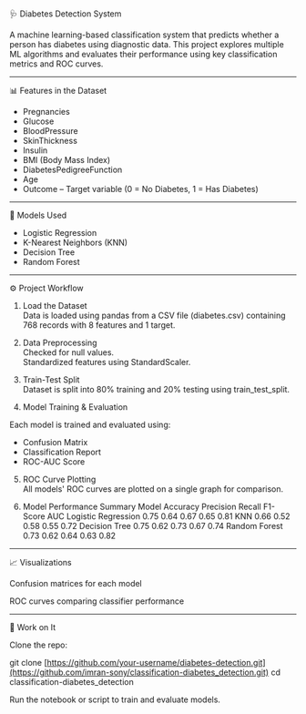 🩺 Diabetes Detection System

A machine learning-based classification system that predicts whether a person has diabetes using diagnostic data. This project explores multiple ML algorithms and evaluates their performance using key classification metrics and ROC curves.

---

📊 Features in the Dataset

- Pregnancies  
- Glucose  
- BloodPressure  
- SkinThickness  
- Insulin  
- BMI (Body Mass Index)  
- DiabetesPedigreeFunction  
- Age  
- Outcome – Target variable (0 = No Diabetes, 1 = Has Diabetes)

---

🧠 Models Used

- Logistic Regression  
- K-Nearest Neighbors (KNN)  
- Decision Tree  
- Random Forest  

---

⚙️ Project Workflow
1. Load the Dataset   
Data is loaded using pandas from a CSV file (diabetes.csv) containing 768 records with 8 features and 1 target.

3. Data Preprocessing  
Checked for null values.  
Standardized features using StandardScaler.  

3. Train-Test Split  
Dataset is split into 80% training and 20% testing using train_test_split.  

4. Model Training & Evaluation  

Each model is trained and evaluated using:  
- Confusion Matrix  
- Classification Report  
- ROC-AUC Score  

5. ROC Curve Plotting  
All models' ROC curves are plotted on a single graph for comparison.

7. Model Performance Summary
Model	Accuracy	Precision	Recall	F1-Score	AUC
Logistic Regression	0.75	0.64	0.67	0.65	0.81
KNN	0.66	0.52	0.58	0.55	0.72
Decision Tree	0.75	0.62	0.73	0.67	0.74
Random Forest	0.73	0.62	0.64	0.63	0.82

---

📈 Visualizations

Confusion matrices for each model

ROC curves comparing classifier performance

---

🚀 Work on It

Clone the repo:  

git clone [https://github.com/your-username/diabetes-detection.git](https://github.com/imran-sony/classification-diabetes_detection.git)
cd classification-diabetes_detection


Run the notebook or script to train and evaluate models.
